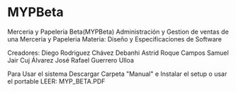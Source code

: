 # MYPBeta
Merceria y Papeleria Beta(MYPBeta)
Administración y Gestion de ventas de una Merceria y Papeleria
Materia: Diseño y Especificaciones de Software

Creadores:
Diego Rodriguez Chávez
Debanhi Astrid Roque Campos
Samuel Jair Cuj Álvarez
José Rafael Guerrero Ulloa

Para Usar el sistema 
Descargar Carpeta "Manual" e Instalar el setup o usar el portable 
LEER: MYP_BETA.PDF